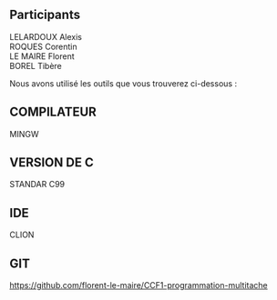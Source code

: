 Participants
-
LELARDOUX Alexis <br>
ROQUES Corentin <br>
LE MAIRE Florent <br>
BOREL Tibère <br>

Nous avons utilisé les outils que vous trouverez ci-dessous :

COMPILATEUR 
-
MINGW

VERSION DE C
-
STANDAR C99

IDE
-
CLION

GIT
-
https://github.com/florent-le-maire/CCF1-programmation-multitache